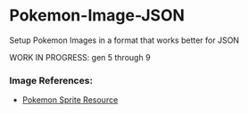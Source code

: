 # Pokemon-Image-JSON
Setup Pokemon Images in a format that works better for JSON

WORK IN PROGRESS: gen 5 through 9

### Image References:
- [Pokemon Sprite Resource](https://www.spriters-resource.com/nintendo_switch/pokemonhome/sheet/125926/)
